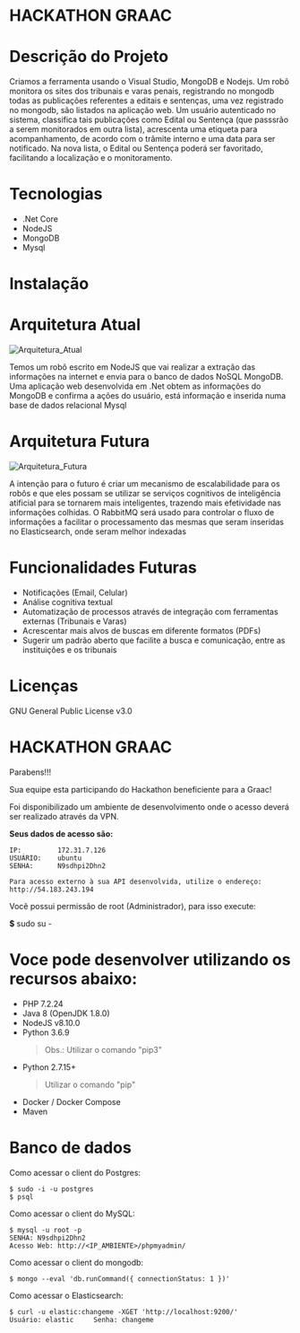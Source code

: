 **HACKATHON GRAAC**
========================================================================

Descrição do Projeto
========================================================================

Criamos a ferramenta usando o Visual Studio, MongoDB e Nodejs. Um robô monitora os sites dos tribunais e varas penais, registrando no mongodb todas as publicações referentes a editais e sentenças, uma vez registrado no mongodb, são listados na aplicação web. Um usuário autenticado no sistema, classifica tais publicações como Edital ou Sentença (que passsrão a serem monitorados em outra lista), acrescenta uma etiqueta para acompanhamento, de acordo com o trâmite interno e uma data para ser notificado. Na nova lista, o Edital ou Sentença poderá ser favoritado, facilitando a localização e o monitoramento.


Tecnologias
========================================================================
* .Net Core
* NodeJS
* MongoDB
* Mysql


Instalação
========================================================================


Arquitetura Atual
========================================================================
![Arquitetura_Atual](/uploads/7a482d92efbec09faf64b3301ac41d35/Arquitetura_Atual.png)

Temos um robô escrito em NodeJS que vai realizar a extração das informações na internet e envia para o banco de dados NoSQL MongoDB. Uma
aplicação web desenvolvida em .Net obtem as informações do MongoDB e confirma a ações do usuário, está informação e inserida numa base de dados relacional Mysql

Arquitetura Futura
========================================================================
![Arquitetura_Futura](/uploads/6a12aabf7bd05b0c7bee646f2786d41f/Arquitetura_Futura.png)

A intenção para o futuro é criar um mecanismo de escalabilidade para os robôs e que eles possam se utilizar se serviços cognitivos de inteligência atificial para se tornarem mais inteligentes, trazendo mais efetividade nas informações colhidas. O RabbitMQ será usado para controlar o fluxo de informações a facilitar o processamento das mesmas que seram inseridas no Elasticsearch, onde seram melhor indexadas

Funcionalidades Futuras
========================================================================
* Notificações (Email, Celular)
* Análise cognitiva textual
* Automatização de processos através de integração com ferramentas externas (Tribunais e Varas)
* Acrescentar mais alvos de buscas em diferente formatos (PDFs)
* Sugerir um padrão aberto que facilite a busca e comunicação, entre as instituições e os tribunais

Licenças
========================================================================
GNU General Public License v3.0


**HACKATHON GRAAC**
========================================================================
Parabens!!!

Sua equipe esta participando do Hackathon beneficiente para a Graac!


Foi disponibilizado um ambiente de desenvolvimento onde o acesso deverá ser 
realizado através da VPN.


**Seus dados de acesso são:**

    IP:         172.31.7.126
    USUÁRIO:    ubuntu
    SENHA:      N9sdhpi2Dhn2
    
    Para acesso externo à sua API desenvolvida, utilize o endereço: http://54.183.243.194



Você possui permissão de root (Administrador), para isso execute:

**$** sudo su -



Voce pode desenvolver utilizando os recursos abaixo:
========================================================================
- PHP 7.2.24
- Java 8 (OpenJDK 1.8.0)
- NodeJS v8.10.0
- Python 3.6.9
  > Obs.: Utilizar o comando "pip3"
- Python 2.7.15+
  > Utilizar o comando "pip"
- Docker / Docker Compose
- Maven

Banco de dados
========================================================================
Como acessar o client do Postgres:

    $ sudo -i -u postgres
    $ psql

Como acessar o client do MySQL:

    $ mysql -u root -p
    SENHA: N9sdhpi2Dhn2
    Acesso Web: http://<IP_AMBIENTE>/phpmyadmin/

Como acessar o client do mongodb:

    $ mongo --eval 'db.runCommand({ connectionStatus: 1 })'

Como acessar o Elasticsearch:

    $ curl -u elastic:changeme -XGET 'http://localhost:9200/'
    Usuário: elastic     Senha: changeme
